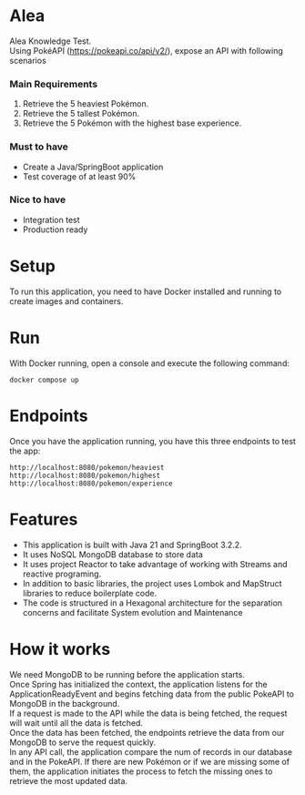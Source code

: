 # Alea

Alea Knowledge Test.  
Using PokéAPI (https://pokeapi.co/api/v2/), expose an API with following scenarios

### Main Requirements

1. Retrieve the 5 heaviest Pokémon.
2. Retrieve the 5 tallest Pokémon.
3. Retrieve the 5 Pokémon with the highest base experience.

### Must to have

- Create a Java/SpringBoot application
- Test coverage of at least 90%

### Nice to have

- Integration test
- Production ready 

# Setup

To run this application, you need to have Docker installed and running to create images and containers.

# Run

With Docker running, open a console and execute the following command:  

    docker compose up   

# Endpoints

Once you have the application running, you have this three endpoints to test the app:

    http://localhost:8080/pokemon/heaviest
    http://localhost:8080/pokemon/highest
    http://localhost:8080/pokemon/experience

# Features

 - This application is built with Java 21 and SpringBoot 3.2.2.  
 - It uses NoSQL MongoDB database to store data
 - It uses project Reactor to take advantage of working with Streams and reactive programing.
 - In addition to basic libraries, the project uses Lombok and MapStruct libraries to reduce boilerplate code.
 - The code is structured in a Hexagonal architecture for the separation concerns and facilitate System evolution and Maintenance

# How it works
We need MongoDB to be running before the application starts.  
Once Spring has initialized the context, the application listens for the ApplicationReadyEvent and begins fetching data from the public PokeAPI to MongoDB in the background.    
If a request is made to the API while the data is being fetched, the request will wait until all the data is fetched.  
Once the data has been fetched, the endpoints retrieve the data from our MongoDB to serve the request quickly.  
In any API call, the application compare the num of records in our database and in the PokeAPI. If there are new Pokémon or if we are missing some of them, the application initiates the process to fetch the missing ones to retrieve the most updated data.
